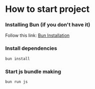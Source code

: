 # How to start project

### Installing Bun (if you don't have it)
Follow this link: [Bun Installation](https://bun.sh/docs/installation)

### Install dependencies
```bash
bun install
```

### Start js bundle making
```bash
bun run js
```
